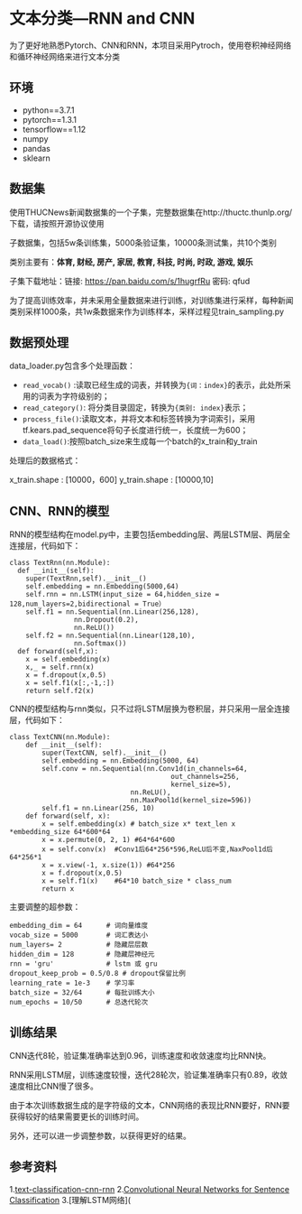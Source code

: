 # 文本分类—RNN and CNN

为了更好地熟悉Pytorch、CNN和RNN，本项目采用Pytroch，使用卷积神经网络和循环神经网络来进行文本分类

## 环境

* python==3.7.1
* pytorch==1.3.1
* tensorflow==1.12
* numpy
* pandas
* sklearn

## 数据集

使用THUCNews新闻数据集的一个子集，完整数据集在http://thuctc.thunlp.org/下载，请按照开源协议使用

子数据集，包括5w条训练集，5000条验证集，10000条测试集，共10个类别

类别主要有：**体育, 财经, 房产, 家居, 教育, 科技, 时尚, 时政, 游戏, 娱乐**

子集下载地址：链接: https://pan.baidu.com/s/1hugrfRu 密码: qfud

 为了提高训练效率，并未采用全量数据来进行训练，对训练集进行采样，每种新闻类别采样1000条，共1w条数据来作为训练样本，采样过程见train_sampling.py

## 数据预处理

data_loader.py包含多个处理函数：

* `read_vocab()` :读取已经生成的词表，并转换为`{词：index}`的表示，此处所采用的词表为字符级别的；
* `read_category()`: 将分类目录固定，转换为`{类别: index}`表示；
* `process_file()`:读取文本，并将文本和标签转换为字词索引，采用tf.kears.pad_sequence将句子长度进行统一，长度统一为600；
* `data_load()`:按照batch_size来生成每一个batch的x_train和y_train

处理后的数据格式：

x_train.shape : [10000，600]    y_train.shape : [10000,10]

## CNN、RNN的模型

RNN的模型结构在model.py中，主要包括embedding层、两层LSTM层、两层全连接层，代码如下：

```
class TextRnn(nn.Module):
  def __init__(self):
​    super(TextRnn,self).__init__()
​    self.embedding = nn.Embedding(5000,64)
​    self.rnn = nn.LSTM(input_size = 64,hidden_size = 128,num_layers=2,bidirectional = True）
​    self.f1 = nn.Sequential(nn.Linear(256,128),
​                nn.Dropout(0.2),
​                nn.ReLU())
​    self.f2 = nn.Sequential(nn.Linear(128,10),
​                nn.Softmax())
  def forward(self,x):
​    x = self.embedding(x)
​    x,_ = self.rnn(x)
​    x = f.dropout(x,0.5)
​    x = self.f1(x[:,-1,:])
​    return self.f2(x)
```

CNN的模型结构与rnn类似，只不过将LSTM层换为卷积层，并只采用一层全连接层，代码如下：

```
class TextCNN(nn.Module):
    def __init__(self):
        super(TextCNN, self).__init__()
        self.embedding = nn.Embedding(5000, 64)
        self.conv = nn.Sequential(nn.Conv1d(in_channels=64,
                                        out_channels=256,
                                        kernel_size=5),
                              nn.ReLU(),
                              nn.MaxPool1d(kernel_size=596))
        self.f1 = nn.Linear(256, 10)
    def forward(self, x):
        x = self.embedding(x) # batch_size x* text_len x *embedding_size 64*600*64
        x = x.permute(0, 2, 1) #64*64*600
        x = self.conv(x)  #Conv1后64*256*596,ReLU后不变,NaxPool1d后64*256*1
        x = x.view(-1, x.size(1)) #64*256
        x = f.dropout(x,0.5)
        x = self.f1(x)    #64*10 batch_size * class_num
        return x
```

主要调整的超参数：

```
embedding_dim = 64      # 词向量维度      
vocab_size = 5000       # 词汇表达小     
num_layers= 2           # 隐藏层层数    
hidden_dim = 128        # 隐藏层神经元    
rnn = 'gru'             # lstm 或 gru     
dropout_keep_prob = 0.5/0.8 # dropout保留比例    
learning_rate = 1e-3    # 学习率     
batch_size = 32/64      # 每批训练大小    
num_epochs = 10/50      # 总迭代轮次     
```

## 训练结果

CNN迭代8轮，验证集准确率达到0.96，训练速度和收敛速度均比RNN快。

RNN采用LSTM层，训练速度较慢，迭代28轮次，验证集准确率只有0.89，收敛速度相比CNN慢了很多。

由于本次训练数据生成的是字符级的文本，CNN网络的表现比RNN要好，RNN要获得较好的结果需要更长的训练时间。

另外，还可以进一步调整参数，以获得更好的结果。
## 参考资料
1.[text-classification-cnn-rnn](https://github.com/gaussic/text-classification-cnn-rnn)
2.[Convolutional Neural Networks for Sentence Classification](https://arxiv.org/abs/1408.5882)
3.[理解LSTM网络](

